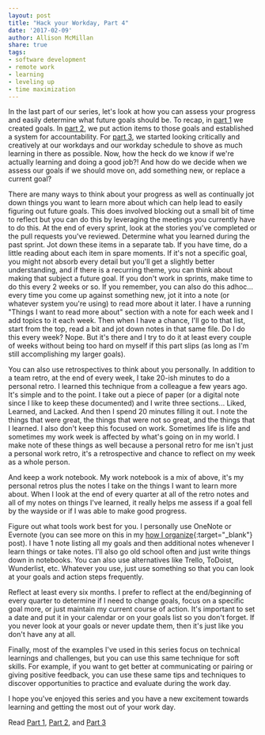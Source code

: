 ```yaml
---
layout: post
title: "Hack your Workday, Part 4"
date: '2017-02-09'
author: Allison McMillan
share: true
tags:
- software development
- remote work
- learning
- leveling up
- time maximization
---
```


In the last part of our series, let's look at how you can assess your progress and easily determine what future goals should be. To recap, in [part 1](http://daydreamsinruby.com/hack-your-workday-p1/) we created goals. In [part 2](http://daydreamsinruby.com/hack-your-workday-p2/), we put action items to those goals and established a system for accountability. For [part 3](http://daydreamsinruby.com/hack-your-workday-p3/), we started looking critically and creatively at our workdays and our workday schedule to shove as much learning in there as possible. Now, how the heck do we know if we're actually learning and doing a good job?! And how do we decide when we assess our goals if we should move on, add something new, or replace a current goal?

There are many ways to think about your progress as well as continually jot down things you want to learn more about which can help lead to easily figuring out future goals. This does involved blocking out a small bit of time to reflect but you can do this by leveraging the meetings you currently have to do this. At the end of every sprint, look at the stories you've completed or the pull requests you've reviewed. Determine what you learned during the past sprint. Jot down these items in a separate tab. If you have time, do a little reading about each item in spare moments. If it's not a specific goal, you might not absorb every detail but you'll get a slightly better understanding, and if there is a recurring theme, you can think about making that subject a future goal. If you don't work in sprints, make time to do this every 2 weeks or so. If you remember, you can also do this adhoc... every time you come up against something new, jot it into a note (or whatever system you're using) to read more about it later. I have a running "Things I want to read more about" section with a note for each week and I add topics to it each week. Then when I have a chance, I'll go to that list, start from the top, read a bit and jot down notes in that same file. Do I do this every week? Nope. But it's there and I try to do it at least every couple of weeks without being too hard on myself if this part slips (as long as I'm still accomplishing my larger goals).

You can also use retrospectives to think about you personally. In addition to a team retro, at the end of every week, I take 20-ish minutes to do a personal retro. I learned this technique from a colleague a few years ago. It's simple and to the point. I take out a piece of paper (or a digital note since I like to keep these documented) and I write three sections... Liked, Learned, and Lacked. And then I spend 20 minutes filling it out. I note the things that were great, the things that were not so great, and the things that I learned. I also don't keep this focused on work. Sometimes life is life and sometimes my work week is affected by what's going on in my world. I make note of these things as well because a personal retro for me isn't just a personal work retro, it's a retrospective and chance to reflect on my week as a whole person.

And keep a work notebook. My work notebook is a mix of above, it's my personal retros plus the notes I take on the things I want to learn more about. When I look at the end of every quarter at all of the retro notes and all of my notes on things I've learned, it really helps me assess if a goal fell by the wayside or if I was able to make good progress.

Figure out what tools work best for you. I personally use OneNote or Evernote (you can see more on this in my [how I organize](http://daydreamsinruby.com/how-I-organize/){:target="_blank"} post). I have 1 note listing all my goals and then additional notes whenever I learn things or take notes. I'll also go old school often and just write things down in notebooks. You can also use alternatives like Trello, ToDoist, Wunderlist, etc. Whatever you use, just use something so that you can look at your goals and action steps frequently.

Reflect at least every six months. I prefer to reflect at the end/beginning of every quarter to determine if I need to change goals, focus on a specific goal more, or just maintain my current course of action. It's important to set a date and put it in your calendar or on your goals list so you don't forget. If you never look at your goals or never update them, then it's just like you don't have any at all.

Finally, most of the examples I've used in this series focus on technical learnings and challenges, but you can use this same technique for soft skills. For example, if you want to get better at communicating or pairing or giving positive feedback, you can use these same tips and techniques to discover opportunities to practice and evaluate during the work day.

I hope you've enjoyed this series and you have a new excitement towards learning and getting the most out of your work day.

Read [Part 1](http://daydreamsinruby.com/hack-your-workday-p1/), [Part 2](http://daydreamsinruby.com/hack-your-workday-p2/), and [Part 3](http://daydreamsinruby.com/hack-your-workday-p3/)
